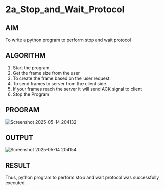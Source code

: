 # 2a_Stop_and_Wait_Protocol
## AIM 
To write a python program to perform stop and wait protocol
## ALGORITHM
1. Start the program.
2. Get the frame size from the user
3. To create the frame based on the user request.
4. To send frames to server from the client side.
5. If your frames reach the server it will send ACK signal to client
6. Stop the Program
## PROGRAM
![Screenshot 2025-05-14 204132](https://github.com/user-attachments/assets/555148a7-a8ed-4fa0-b2ac-c93ce706f1c0)

## OUTPUT
![Screenshot 2025-05-14 204154](https://github.com/user-attachments/assets/5059eb40-006d-483c-8706-c6f4fcc36dd2)

## RESULT
Thus, python program to perform stop and wait protocol was successfully executed.
